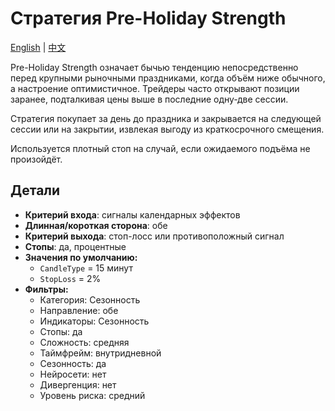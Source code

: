 # Стратегия Pre-Holiday Strength
[English](README.md) | [中文](README_zh.md)

Pre-Holiday Strength означает бычью тенденцию непосредственно перед крупными рыночными праздниками, когда объём ниже обычного, а настроение оптимистичное.
Трейдеры часто открывают позиции заранее, подталкивая цены выше в последние одну‑две сессии.

Стратегия покупает за день до праздника и закрывается на следующей сессии или на закрытии, извлекая выгоду из краткосрочного смещения.

Используется плотный стоп на случай, если ожидаемого подъёма не произойдёт.

## Детали

- **Критерий входа**: сигналы календарных эффектов
- **Длинная/короткая сторона**: обе
- **Критерий выхода**: стоп-лосс или противоположный сигнал
- **Стопы**: да, процентные
- **Значения по умолчанию:**
  - `CandleType` = 15 минут
  - `StopLoss` = 2%
- **Фильтры:**
  - Категория: Сезонность
  - Направление: обе
  - Индикаторы: Сезонность
  - Стопы: да
  - Сложность: средняя
  - Таймфрейм: внутридневной
  - Сезонность: да
  - Нейросети: нет
  - Дивергенция: нет
  - Уровень риска: средний
